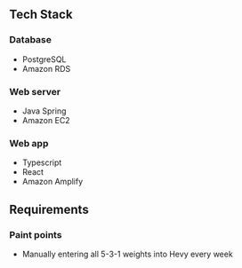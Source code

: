 ## Tech Stack

### Database

- PostgreSQL
- Amazon RDS

### Web server

- Java Spring
- Amazon EC2

### Web app

- Typescript
- React
- Amazon Amplify

## Requirements

### Paint points

- Manually entering all 5-3-1 weights into Hevy every week

